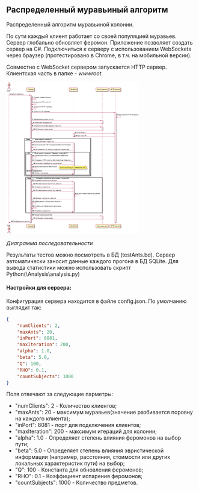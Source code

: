 ## Распределенный муравьиный алгоритм

Распределенный алгоритм муравьиной колонии. 

По сути каждый клиент работает со своей популяцией муравьев. Сервер глобально обновляет феромон. 
Приложение позволяет создать сервер на C#. Подключиться к серверу с использованием WebSockets через браузер (протестировано в Chrome, в т.ч. на мобильной версии).

Совместно с WebSocket сервером запускается HTTP сервер. Клиентская часть в папке - *wwwroot*.  

<img src="Asserts/SequenceDiagram.png" width=70% height=70%>
<p><i>Диаграмма последовательности</i></i></p>

Результаты тестов можно посмотреть в БД (testAnts.bd). 
Сервер автоматически заносит данные каждого прогона в БД SQLite.
Для вывода статистики можно использовать скрипт Python(\Analysis\analysis.py)

#### Настройки для сервера:
Конфигурация сервера находится в файле config.json. 
По умолчанию выглядит так:
```JSON
{
    "numClients": 2,
    "maxAnts": 20,
    "inPort": 8081,
    "maxIteration": 200,
    "alpha": 1.0,
    "beta": 5.0,
    "Q": 100,
    "RHO": 0.1,
    "countSubjects": 1000
}
```
Поля отвечают за следующие парметры:

- "numClients": 2 - Количество клиентов;
- "maxAnts": 20 - максимум муравьев(значение разбивается поровну на каждого клиента);
- "inPort": 8081 - порт для подключения клиентов;
- "maxIteration": 200 - максимум итераций для колонии;
- "alpha": 1.0 - Определяет степень влияния феромонов на выбор пути;
- "beta": 5.0 - Определяет степень влияния эвристической информации (например, расстояния, стоимости или других локальных характеристик пути) на выбор;
- "Q": 100 - Константа для обновления феромонов;
- "RHO": 0.1 - Коэффициент испарения феромонов;
- "countSubjects": 1000 - Количество предметов.


